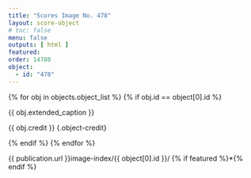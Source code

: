 ```yaml
---
title: "Scores Image No. 478"
layout: score-object
# toc: false
menu: false
outputs: [ html ]
featured: 
order: 14780
object:
  - id: "478"
---
```


{% for obj in objects.object_list %}
{% if obj.id == object[0].id %}

{{ obj.extended_caption }}

{{ obj.credit }} {.object-credit}

{% endif %}
{% endfor %}

<div class="object-credit object-url is-print-only">

{{ publication.url }}image-index/{{ object[0].id }}/ {% if featured %}*{% endif %}

</div>
